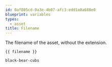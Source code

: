 ```yaml
---
id: 0af805cd-0a3e-4b07-afc3-edd1a8a688e0
blueprint: variables
types:
  - asset
title: Filename
---
```

The filename of the asset, without the extension.

```
{{ filename }}
```

```html
black-bear-cubs
```
